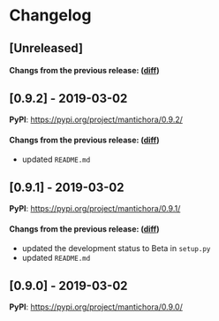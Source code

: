 # Changelog

## [Unreleased]

#### Changs from the previous release: ([diff](https://github.com/alphatwirl/mantichora/compare/v0.9.2...master))

## [0.9.2] - 2019-03-02

**PyPI**: https://pypi.org/project/mantichora/0.9.2/

#### Changs from the previous release: ([diff](https://github.com/alphatwirl/mantichora/compare/v0.9.1...v0.9.2))
- updated `README.md`

## [0.9.1] - 2019-03-02

**PyPI**: https://pypi.org/project/mantichora/0.9.1/

#### Changs from the previous release: ([diff](https://github.com/alphatwirl/mantichora/compare/v0.9.0...v0.9.1))
- updated the development status to Beta in `setup.py`
- updated `README.md`

## [0.9.0] - 2019-03-02

**PyPI**: https://pypi.org/project/mantichora/0.9.0/
